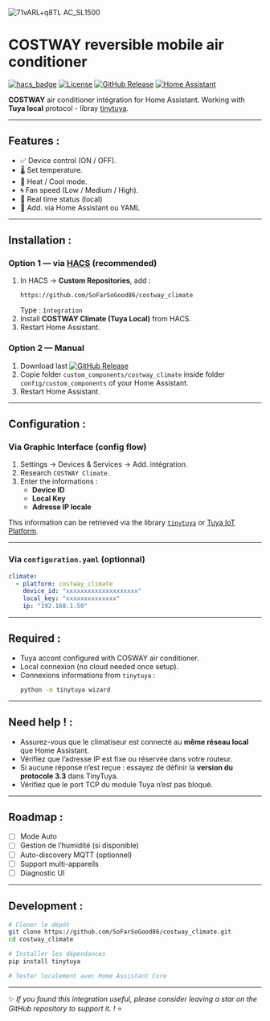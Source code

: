 ![71vARL+q8TL _AC_SL1500_](https://github.com/user-attachments/assets/355e22d2-4e82-4c45-9610-25af26be7597)

# COSTWAY reversible mobile air conditioner 

[![hacs_badge](https://img.shields.io/badge/HACS-Custom-41BDF5.svg)](https://hacs.xyz)
[![License](https://img.shields.io/github/license/SoFarSoGood86/costway_climate)](LICENSE)
[![GitHub Release](https://img.shields.io/github/v/release/SoFarSoGood86/costway_climate)](https://github.com/SoFarSoGood86/costway_climate/releases)
[![Home Assistant](https://img.shields.io/badge/Home%20Assistant-Integration-41BDF5)](https://www.home-assistant.io/)

**COSTWAY** air conditioner intégration for Home Assistant.
Working with **Tuya local** protocol - libray [tinytuya](https://github.com/jasonacox/tinytuya).

---

## Features :

- ✅ Device control (ON / OFF).
- 🌡️ Set temperature.
- 🔄 Heat / Cool mode.
- 🌀 Fan speed (Low / Medium / High).
- 📡 Real time status (local)  
- 🧭 Add. via Home Assistant ou YAML

---

## Installation :

### Option 1 — via [HACS](https://hacs.xyz) (recommended)

1. In HACS → **Custom Repositories**, add :  
   ```
   https://github.com/SoFarSoGood86/costway_climate
   ```
   Type : `Integration`
2. Install **COSTWAY Climate (Tuya Local)** from HACS.
3. Restart Home Assistant.

### Option 2 — Manual

1. Download last [![GitHub Release](https://img.shields.io/github/v/release/SoFarSoGood86/costway_climate)](https://github.com/SoFarSoGood86/costway_climate/releases)
2. Copie folder `custom_components/costway_climate` inside folder `config/custom_components` of your Home Assistant.  
3. Restart Home Assistant.

---

## Configuration :

### Via Graphic Interface (config flow)

1. Settings → Devices & Services → Add. intégration.  
2. Research `COSTWAY Climate`.  
3. Enter the informations :
   - **Device ID**
   - **Local Key**
   - **Adresse IP locale**

This information can be retrieved via the library [`tinytuya`](https://github.com/jasonacox/tinytuya) or [Tuya IoT Platform](https://iot.tuya.com).

---

### Via `configuration.yaml` (optionnal)

```yaml
climate:
  - platform: costway_climate
    device_id: "xxxxxxxxxxxxxxxxxxxx"
    local_key: "xxxxxxxxxxxxxx"
    ip: "192.168.1.50"
```

---

## Required :

- Tuya accont configured with COSWAY air conditioner.  
- Local connexion (no cloud needed once setup).  
- Connexions informations from `tinytuya` :
  ```bash
  python -m tinytuya wizard
  ```

---

## Need help ! :

- Assurez-vous que le climatiseur est connecté au **même réseau local** que Home Assistant.  
- Vérifiez que l’adresse IP est fixe ou réservée dans votre routeur.  
- Si aucune réponse n’est reçue : essayez de définir la **version du protocole 3.3** dans TinyTuya.  
- Vérifiez que le port TCP du module Tuya n’est pas bloqué.

---

## Roadmap :

- [ ] Mode Auto
- [ ] Gestion de l’humidité (si disponible)
- [ ] Auto-discovery MQTT (optionnel)
- [ ] Support multi-appareils
- [ ] Diagnostic UI

---

## Development :

```bash
# Cloner le dépôt
git clone https://github.com/SoFarSoGood86/costway_climate.git
cd costway_climate

# Installer les dépendances
pip install tinytuya

# Tester localement avec Home Assistant Core
```

---

✨ *If you found this integration useful, please consider leaving a star on the GitHub repository to support it. !* ⭐

